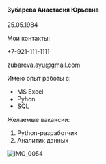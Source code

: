 #### Зубарева Анастасия Юрьевна
25.05.1984

Мои контакты:

+7-921-111-1111

zubareva.ayu@gmail.com

Имею опыт работы с:
- MS Excel
- Pyhon
- SQL

Желаемые вакансии:

1. Python-разработчик
2. Аналитик данных
  
![IMG_0054](https://github.com/user-attachments/assets/67abd8f9-de88-449d-beba-68d1fb0a2767)
